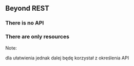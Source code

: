 ## Beyond REST

<h3 class="fragment">There is no API</h3>
<h3 class="fragment">There are only resources</h3>

Note:

dla ułatwienia jednak dalej będę korzystał z określenia API
